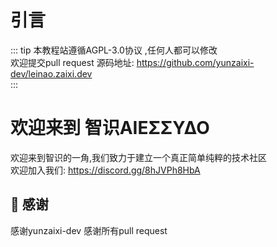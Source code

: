# 引言

::: tip
本教程站遵循AGPL-3.0协议  ,任何人都可以修改  
欢迎提交pull request
源码地址: https://github.com/yunzaixi-dev/leinao.zaixi.dev  
:::

# 欢迎来到 <span class="blue-bold">智识ΑIEΣΣΥΔΟ</span>

欢迎来到<span class="blue-bold">智识</span>的一角,我们致力于建立一个真正简单纯粹的<span class="blue-bold">技术社区</span>  
欢迎加入我们: https://discord.gg/8hJVPh8HbA  

## 🤝 感谢

感谢yunzaixi-dev
感谢所有pull request

<Chatbot 
  :chatflowid="'b9c0d33d-a4a6-4d0a-b6da-44f255eb29d3'"
  :apiHost="'https://flowise.zaixi.dev'"
/>
